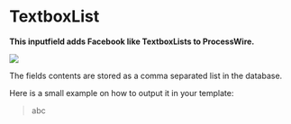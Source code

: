 TextboxList
===========

**This inputfield adds Facebook like TextboxLists to ProcessWire.**

![](https://processwire.com/talk/uploads/monthly_01_2012/post-5023-132614281893.png)

The fields contents are stored as a comma separated list in the database. 

Here is a small example on how to output it in your template:

> abc
